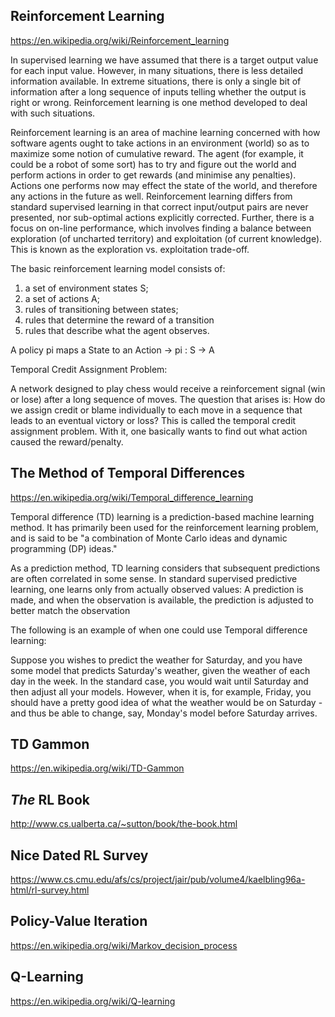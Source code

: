 ## Reinforcement Learning

https://en.wikipedia.org/wiki/Reinforcement_learning

In supervised learning we have assumed that there is a target output value for each input value. However, in many situations, there is less detailed information available. In extreme situations, there is only a single bit of information after a long sequence of inputs telling whether the output is right or wrong. Reinforcement learning is one method developed to deal with such situations.

Reinforcement learning is an area of machine learning concerned with how software agents ought to take actions in an environment (world) so as to maximize some notion of cumulative reward. The agent (for example, it could be a robot of some sort) has to try and figure out the world and perform actions in order to get rewards (and minimise any penalties). Actions one performs now may effect the state of the world, and therefore any actions in the future as well. Reinforcement learning differs from standard supervised learning in that correct input/output pairs are never presented, nor sub-optimal actions explicitly corrected. Further, there is a focus on on-line performance, which involves finding a balance between exploration (of uncharted territory) and exploitation (of current knowledge). This is known as the exploration vs. exploitation trade-off.

The basic reinforcement learning model consists of:

1. a set of environment states S;
2. a set of actions A;
3. rules of transitioning between states;
4. rules that determine the  reward of a transition
5. rules that describe what the agent observes.

A policy pi maps a State to an Action -> pi : S -> A

Temporal Credit Assignment Problem:

A network designed to play chess would receive a reinforcement signal (win or lose) after a long sequence of moves. The question that arises is: How do we assign credit or blame individually to each move in a sequence that leads to an eventual victory or loss? This is called the temporal credit assignment problem. With it, one basically wants to find out what action caused the reward/penalty.

## The Method of Temporal Differences

https://en.wikipedia.org/wiki/Temporal_difference_learning

Temporal difference (TD) learning is a prediction-based machine learning method. It has primarily been used for the reinforcement learning problem, and is said to be "a combination of Monte Carlo ideas and dynamic programming (DP) ideas."

As a prediction method, TD learning considers that subsequent predictions are often correlated in some sense. In standard supervised predictive learning, one learns only from actually observed values: A prediction is made, and when the observation is available, the prediction is adjusted to better match the observation

The following is an example of when one could use Temporal difference learning:

Suppose you wishes to predict the weather for Saturday, and you have some model that predicts Saturday's weather, given the weather of each day in the week. In the standard case, you would wait until Saturday and then adjust all your models. However, when it is, for example, Friday, you should have a pretty good idea of what the weather would be on Saturday - and thus be able to change, say, Monday's model before Saturday arrives.

## TD Gammon

https://en.wikipedia.org/wiki/TD-Gammon

## *The* RL Book

http://www.cs.ualberta.ca/~sutton/book/the-book.html

## Nice Dated RL Survey

https://www.cs.cmu.edu/afs/cs/project/jair/pub/volume4/kaelbling96a-html/rl-survey.html

## Policy-Value Iteration

https://en.wikipedia.org/wiki/Markov_decision_process

## Q-Learning

https://en.wikipedia.org/wiki/Q-learning
